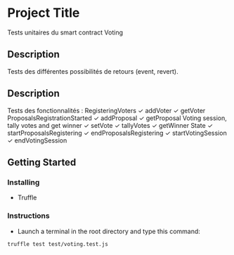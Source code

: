 # Project Title

Tests unitaires du smart contract Voting

## Description

Tests des différentes possibilités de retours (event, revert).

## Description

Tests des fonctionnalités :
    RegisteringVoters
      ✓ addVoter
      ✓ getVoter
    ProposalsRegistrationStarted
      ✓ addProposal
      ✓ getProposal
    Voting session, tally votes and get winner
      ✓ setVote
      ✓ tallyVotes
      ✓ getWinner
    State
      ✓ startProposalsRegistering
      ✓ endProposalsRegistering
      ✓ startVotingSession
      ✓ endVotingSession

## Getting Started

### Installing

* Truffle

### Instructions

* Launch a terminal in the root directory and type this command:
```
truffle test test/voting.test.js
```